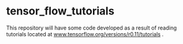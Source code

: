 # tensor_flow_tutorials
This repository will have some code developed as a result of reading tutorials located at www.tensorflow.org/versions/r0.11/tutorials . 
